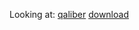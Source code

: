 
Looking at: [qaliber](http://www.qaliber.net/) [download](http://sourceforge.net/projects/qaliber/)